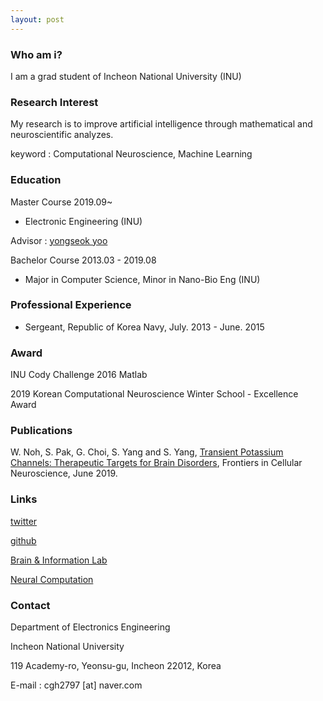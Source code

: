 ```yaml
---
layout: post
---
```


### Who am i?
I am a grad student of Incheon National University (INU)

### Research Interest

My research is to improve artificial intelligence through mathematical and neuroscientific analyzes.

keyword : Computational Neuroscience, Machine Learning

### Education
Master Course 2019.09~

- Electronic Engineering (INU)

Advisor : [yongseok yoo](https://scholar.google.co.kr/citations?user=4H5q0dEAAAAJ&hl=en)

Bachelor Course 2013.03 - 2019.08

- Major in Computer Science, Minor in Nano-Bio Eng (INU)

### Professional Experience

- Sergeant, Republic of Korea Navy, July. 2013 - June. 2015 

### Award
INU Cody Challenge 2016 Matlab

2019 Korean Computational Neuroscience Winter School - Excellence Award

### Publications
W. Noh, S. Pak, G. Choi, S. Yang and S. Yang, [Transient Potassium Channels: Therapeutic Targets for Brain Disorders](https://www.frontiersin.org/articles/10.3389/fncel.2019.00265/full), Frontiers in Cellular Neuroscience, June 2019.

### Links
[twitter](https://twitter.com/inu_cgh)

[github](https://github.com/cgh2797)

[Brain & Information Lab](http://brain.inu.ac.kr/)

[Neural Computation](https://www.mitpressjournals.org/loi/neco)

### Contact
Department of Electronics Engineering

Incheon National University

119 Academy-ro, Yeonsu-gu, Incheon 22012, Korea

E-mail : cgh2797 [at] naver.com
